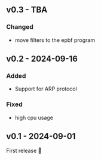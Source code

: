 ## v0.3 - TBA

### Changed

- move filters to the epbf program

## v0.2 - 2024-09-16

### Added

- Support for ARP protocol

### Fixed

- high cpu usage

## v0.1 - 2024-09-01

First release 🎉
